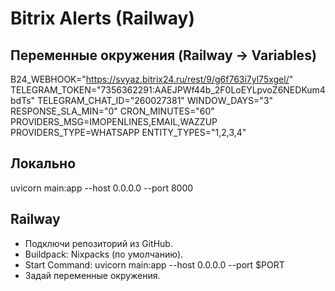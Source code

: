 # Bitrix Alerts (Railway)

## Переменные окружения (Railway → Variables)
B24_WEBHOOK="https://svyaz.bitrix24.ru/rest/9/g6f763i7yl75xgel/"
TELEGRAM_TOKEN="7356362291:AAEJPWf44b_2F0LoEYLpvoZ6NEDKum4bdTs"
TELEGRAM_CHAT_ID="260027381"
WINDOW_DAYS="3"
RESPONSE_SLA_MIN="0"
CRON_MINUTES="60"
PROVIDERS_MSG=IMOPENLINES,EMAIL,WAZZUP
PROVIDERS_TYPE=WHATSAPP
ENTITY_TYPES="1,2,3,4"

## Локально
uvicorn main:app --host 0.0.0.0 --port 8000

## Railway
- Подключи репозиторий из GitHub.
- Buildpack: Nixpacks (по умолчанию).
- Start Command: uvicorn main:app --host 0.0.0.0 --port $PORT
- Задай переменные окружения.
